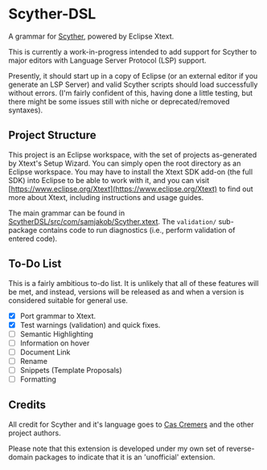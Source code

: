 # Scyther-DSL
A grammar for [Scyther](https://github.com/cascremers/scyther), powered by Eclipse Xtext.

This is currently a work-in-progress intended to add support for Scyther to major
editors with Language Server Protocol (LSP) support.

Presently, it should start up in a copy of Eclipse (or an external editor if you generate
an LSP Server) and valid Scyther scripts should load successfully without errors. (I'm fairly
confident of this, having done a little testing, but there might be some issues still with
niche or deprecated/removed syntaxes).

## Project Structure

This project is an Eclipse workspace, with the set of projects as-generated by Xtext's
Setup Wizard. You can simply open the root directory as an Eclipse workspace. You may have
to install the Xtext SDK add-on (the full SDK) into Eclipse to be able to work with it,
and you can visit [https://www.eclipse.org/Xtext](https://www.eclipse.org/Xtext) to find out
more about Xtext, including instructions and usage guides.

The main grammar can be found in [ScytherDSL/src/com/samjakob/Scyther.xtext](ScytherDSL/src/com/samjakob/Scyther.xtext).
The `validation/` sub-package contains code to run diagnostics (i.e., perform validation
of entered code).

## To-Do List

This is a fairly ambitious to-do list. It is unlikely that all of these features will be met,
and instead, versions will be released as and when a version is considered suitable for general
use.

- [x] Port grammar to Xtext.
- [x] Test warnings (validation) and quick fixes.
- [ ] Semantic Highlighting
- [ ] Information on hover
- [ ] Document Link
- [ ] Rename
- [ ] Snippets (Template Proposals)
- [ ] Formatting

## Credits

All credit for Scyther and it's language goes to [Cas Cremers](https://github.com/cascremers)
and the other project authors.

Please note that this extension is developed under my own set of reverse-domain packages to
indicate that it is an 'unofficial' extension.
